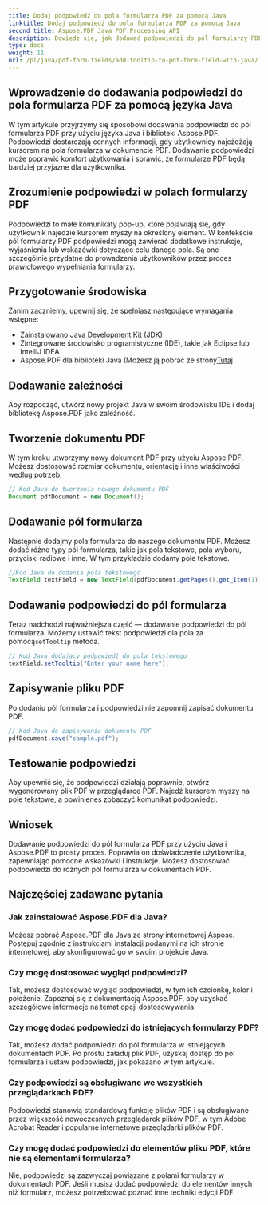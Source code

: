```yaml
---
title: Dodaj podpowiedź do pola formularza PDF za pomocą Java
linktitle: Dodaj podpowiedź do pola formularza PDF za pomocą Java
second_title: Aspose.PDF Java PDF Processing API
description: Dowiedz się, jak dodawać podpowiedzi do pól formularzy PDF za pomocą Java. Przewodnik krok po kroku dotyczący korzystania z Aspose.PDF dla API Java.
type: docs
weight: 11
url: /pl/java/pdf-form-fields/add-tooltip-to-pdf-form-field-with-java/
---
```


## Wprowadzenie do dodawania podpowiedzi do pola formularza PDF za pomocą języka Java

W tym artykule przyjrzymy się sposobowi dodawania podpowiedzi do pól formularza PDF przy użyciu języka Java i biblioteki Aspose.PDF. Podpowiedzi dostarczają cennych informacji, gdy użytkownicy najeżdżają kursorem na pola formularza w dokumencie PDF. Dodawanie podpowiedzi może poprawić komfort użytkowania i sprawić, że formularze PDF będą bardziej przyjazne dla użytkownika.

## Zrozumienie podpowiedzi w polach formularzy PDF

Podpowiedzi to małe komunikaty pop-up, które pojawiają się, gdy użytkownik najedzie kursorem myszy na określony element. W kontekście pól formularzy PDF podpowiedzi mogą zawierać dodatkowe instrukcje, wyjaśnienia lub wskazówki dotyczące celu danego pola. Są one szczególnie przydatne do prowadzenia użytkowników przez proces prawidłowego wypełniania formularzy.

## Przygotowanie środowiska

Zanim zaczniemy, upewnij się, że spełniasz następujące wymagania wstępne:

- Zainstalowano Java Development Kit (JDK)
- Zintegrowane środowisko programistyczne (IDE), takie jak Eclipse lub IntelliJ IDEA
-  Aspose.PDF dla biblioteki Java (Możesz ją pobrać ze strony[Tutaj](https://releases.aspose.com/pdf/java/)

## Dodawanie zależności

Aby rozpocząć, utwórz nowy projekt Java w swoim środowisku IDE i dodaj bibliotekę Aspose.PDF jako zależność.

## Tworzenie dokumentu PDF

W tym kroku utworzymy nowy dokument PDF przy użyciu Aspose.PDF. Możesz dostosować rozmiar dokumentu, orientację i inne właściwości według potrzeb.

```java
// Kod Java do tworzenia nowego dokumentu PDF
Document pdfDocument = new Document();
```

## Dodawanie pól formularza

Następnie dodajmy pola formularza do naszego dokumentu PDF. Możesz dodać różne typy pól formularza, takie jak pola tekstowe, pola wyboru, przyciski radiowe i inne. W tym przykładzie dodamy pole tekstowe.

```java
//Kod Java do dodania pola tekstowego
TextField textField = new TextField(pdfDocument.getPages().get_Item(1), new Rectangle(100, 100, 200, 30));
```

## Dodawanie podpowiedzi do pól formularza

 Teraz nadchodzi najważniejsza część — dodawanie podpowiedzi do pól formularza. Możemy ustawić tekst podpowiedzi dla pola za pomocą`setTooltip` metoda.

```java
// Kod Java dodający podpowiedź do pola tekstowego
textField.setTooltip("Enter your name here");
```

## Zapisywanie pliku PDF

Po dodaniu pól formularza i podpowiedzi nie zapomnij zapisać dokumentu PDF.

```java
// Kod Java do zapisywania dokumentu PDF
pdfDocument.save("sample.pdf");
```

## Testowanie podpowiedzi

Aby upewnić się, że podpowiedzi działają poprawnie, otwórz wygenerowany plik PDF w przeglądarce PDF. Najedź kursorem myszy na pole tekstowe, a powinieneś zobaczyć komunikat podpowiedzi.

## Wniosek

Dodawanie podpowiedzi do pól formularza PDF przy użyciu Java i Aspose.PDF to prosty proces. Poprawia on doświadczenie użytkownika, zapewniając pomocne wskazówki i instrukcje. Możesz dostosować podpowiedzi do różnych pól formularza w dokumentach PDF.

## Najczęściej zadawane pytania

### Jak zainstalować Aspose.PDF dla Java?

Możesz pobrać Aspose.PDF dla Java ze strony internetowej Aspose. Postępuj zgodnie z instrukcjami instalacji podanymi na ich stronie internetowej, aby skonfigurować go w swoim projekcie Java.

### Czy mogę dostosować wygląd podpowiedzi?

Tak, możesz dostosować wygląd podpowiedzi, w tym ich czcionkę, kolor i położenie. Zapoznaj się z dokumentacją Aspose.PDF, aby uzyskać szczegółowe informacje na temat opcji dostosowywania.

### Czy mogę dodać podpowiedzi do istniejących formularzy PDF?

Tak, możesz dodać podpowiedzi do pól formularza w istniejących dokumentach PDF. Po prostu załaduj plik PDF, uzyskaj dostęp do pól formularza i ustaw podpowiedzi, jak pokazano w tym artykule.

### Czy podpowiedzi są obsługiwane we wszystkich przeglądarkach PDF?

Podpowiedzi stanowią standardową funkcję plików PDF i są obsługiwane przez większość nowoczesnych przeglądarek plików PDF, w tym Adobe Acrobat Reader i popularne internetowe przeglądarki plików PDF.

### Czy mogę dodać podpowiedzi do elementów pliku PDF, które nie są elementami formularza?

Nie, podpowiedzi są zazwyczaj powiązane z polami formularzy w dokumentach PDF. Jeśli musisz dodać podpowiedzi do elementów innych niż formularz, możesz potrzebować poznać inne techniki edycji PDF.